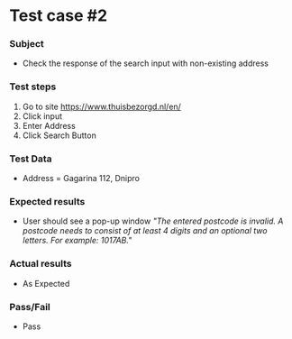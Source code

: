 # Test case #2

### Subject
* Check the response of the search input with non-existing address

### Test steps
1. Go to site https://www.thuisbezorgd.nl/en/
2. Click input
3. Enter Address
4. Click Search Button

### Test Data
* Address = Gagarina 112, Dnipro


### Expected results
* User should see a pop-up window *"The entered postcode is invalid. A postcode needs to consist of at least 4 digits and an optional two letters. For example: 1017AB."*

### Actual results
* As Expected

### Pass/Fail
* Pass